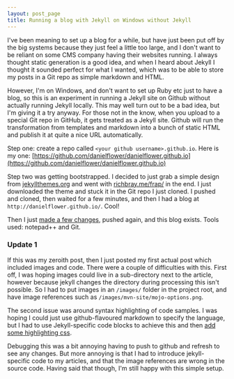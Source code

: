 ```yaml
---
layout: post_page
title: Running a blog with Jekyll on Windows without Jekyll
---
```


I've been meaning to set up a blog for a while, but have just been put off by the big systems because they just feel a little
too large, and I don't want to be reliant on some CMS company having their websites running. I always thought static generation
is a good idea, and when I heard about Jekyll I thought it sounded perfect for what I wanted, which was to be able to store
my posts in a Git repo as simple markdown and HTML.

However, I'm on Windows, and don't want to set up Ruby etc just to have a blog, so this is an experiment in running a Jekyll
site on Github without actually running Jekyll locally. This may well turn out to be a bad idea, but I'm giving it a try anyway.
For those not in the know, when you upload to a special Git repo in GitHub, it gets treated as a Jekyll site. Github will run
the transformation from templates and markdown into a bunch of static HTML and publish it at quite a nice URL automatically. 

Step one: create a repo called `<your github username>.github.io`. Here is my one:
[https://github.com/danielflower/danielflower.github.io](https://github.com/danielflower/danielflower.github.io)

Step two was getting bootstrapped. I decided to just grab a simple design from [jekyllthemes.org](http://jekyllthemes.org/) and went
with [richbray.me/frap/](http://richbray.me/frap/) in the end. I just downloaded the theme and stuck it in the Git repo
I just cloned. I pushed and cloned, then waited for a few minutes, and then I had a blog at `http://danielflower.github.io/`. Cool!

Then I just [made a few changes](https://github.com/danielflower/danielflower.github.io/commit/f2efeced6cc83e37fd0eb2e339d4e03d532ab98b), 
pushed again, and this blog exists. Tools used: notepad++ and Git.

### Update 1

If this was my zeroith post, then I just posted my first actual post which included images and code. There were a couple
of difficulties with this. First off, I was hoping images could live in a sub-directory next to the article, however
because jekyll changes the directory during processing this isn't possible. So I had to put images in an `/images/` folder
in the project root, and have image references such as `/images/mvn-site/mojo-options.png`.

The second issue was around syntax highlighting of code samples. I was hoping I could just use github-flavoured markdown
to specify the language, but I had to use Jekyll-specific code blocks to achieve this and then
[add some highlighting css](https://github.com/richleland/pygments-css/blob/master/default.css).

Debugging this was a bit annoying having to push to github and refresh to see any changes. But more annoying is that
I had to introduce jekyll-specific code to my articles, and that the image references are wrong in the source code.
Having said that though, I'm still happy with this simple setup.